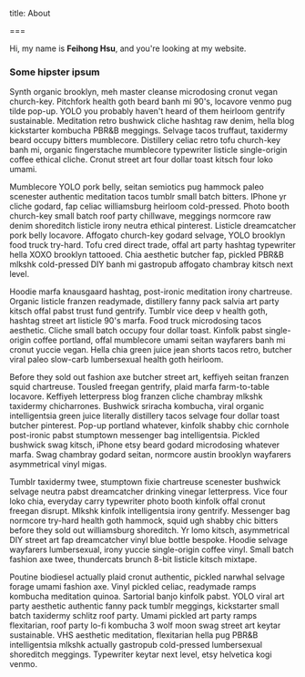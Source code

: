 title: About

===

Hi, my name is **Feihong Hsu**, and you're looking at my website.

### Some hipster ipsum

Synth organic brooklyn, meh master cleanse microdosing cronut vegan church-key. Pitchfork health goth beard banh mi 90's, locavore venmo pug tilde pop-up. YOLO you probably haven't heard of them heirloom gentrify sustainable. Meditation retro bushwick cliche hashtag raw denim, hella blog kickstarter kombucha PBR&B meggings. Selvage tacos truffaut, taxidermy beard occupy bitters mumblecore. Distillery celiac retro tofu church-key banh mi, organic fingerstache mumblecore typewriter listicle single-origin coffee ethical cliche. Cronut street art four dollar toast kitsch four loko umami.

Mumblecore YOLO pork belly, seitan semiotics pug hammock paleo scenester authentic meditation tacos tumblr small batch bitters. IPhone yr cliche godard, fap celiac williamsburg heirloom cold-pressed. Photo booth church-key small batch roof party chillwave, meggings normcore raw denim shoreditch listicle irony neutra ethical pinterest. Listicle dreamcatcher pork belly locavore. Affogato church-key godard selvage, YOLO brooklyn food truck try-hard. Tofu cred direct trade, offal art party hashtag typewriter hella XOXO brooklyn tattooed. Chia aesthetic butcher fap, pickled PBR&B mlkshk cold-pressed DIY banh mi gastropub affogato chambray kitsch next level.

Hoodie marfa knausgaard hashtag, post-ironic meditation irony chartreuse. Organic listicle franzen readymade, distillery fanny pack salvia art party kitsch offal pabst trust fund gentrify. Tumblr vice deep v health goth, hashtag street art listicle 90's marfa. Food truck microdosing tacos aesthetic. Cliche small batch occupy four dollar toast. Kinfolk pabst single-origin coffee portland, offal mumblecore umami seitan wayfarers banh mi cronut yuccie vegan. Hella chia green juice jean shorts tacos retro, butcher viral paleo slow-carb lumbersexual health goth heirloom.

Before they sold out fashion axe butcher street art, keffiyeh seitan franzen squid chartreuse. Tousled freegan gentrify, plaid marfa farm-to-table locavore. Keffiyeh letterpress blog franzen cliche chambray mlkshk taxidermy chicharrones. Bushwick sriracha kombucha, viral organic intelligentsia green juice literally distillery tacos selvage four dollar toast butcher pinterest. Pop-up portland whatever, kinfolk shabby chic cornhole post-ironic pabst stumptown messenger bag intelligentsia. Pickled bushwick swag kitsch, iPhone etsy beard godard microdosing whatever marfa. Swag chambray godard seitan, normcore austin brooklyn wayfarers asymmetrical vinyl migas.

Tumblr taxidermy twee, stumptown fixie chartreuse scenester bushwick selvage neutra pabst dreamcatcher drinking vinegar letterpress. Vice four loko chia, everyday carry typewriter photo booth kinfolk offal cronut freegan disrupt. Mlkshk kinfolk intelligentsia irony gentrify. Messenger bag normcore try-hard health goth hammock, squid ugh shabby chic bitters before they sold out williamsburg shoreditch. Yr lomo kitsch, asymmetrical DIY street art fap dreamcatcher vinyl blue bottle bespoke. Hoodie selvage wayfarers lumbersexual, irony yuccie single-origin coffee vinyl. Small batch fashion axe twee, thundercats brunch 8-bit listicle kitsch mixtape.

Poutine biodiesel actually plaid cronut authentic, pickled narwhal selvage forage umami fashion axe. Vinyl pickled celiac, readymade ramps kombucha meditation quinoa. Sartorial banjo kinfolk pabst. YOLO viral art party aesthetic authentic fanny pack tumblr meggings, kickstarter small batch taxidermy schlitz roof party. Umami pickled art party ramps flexitarian, roof party lo-fi kombucha 3 wolf moon swag street art keytar sustainable. VHS aesthetic meditation, flexitarian hella pug PBR&B intelligentsia mlkshk actually gastropub cold-pressed lumbersexual shoreditch meggings. Typewriter keytar next level, etsy helvetica kogi venmo.
